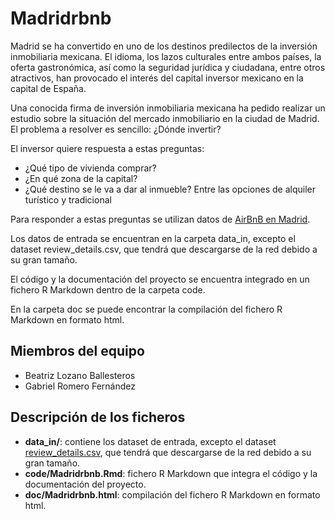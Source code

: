 # Madridrbnb

Madrid se ha convertido en uno de los destinos predilectos de la inversión inmobiliaria mexicana. El idioma, los lazos culturales entre ambos países, la oferta gastronómica, así como la seguridad jurídica y ciudadana, entre otros atractivos, han provocado el interés del capital inversor mexicano en la capital de España.

Una conocida firma de inversión inmobiliaria mexicana ha pedido realizar un estudio sobre la situación del mercado inmobiliario en la ciudad de Madrid. El problema a resolver es sencillo: ¿Dónde invertir? 

El inversor quiere respuesta a estas preguntas:

  - ¿Qué tipo de vivienda comprar?
  - ¿En qué zona de la capital?
  - ¿Qué destino se le va a dar al inmueble? Entre las opciones de alquiler turístico y tradicional

Para responder a estas preguntas se utilizan datos de [AirBnB en Madrid](https://www.kaggle.com/rusiano/madrid-airbnb-data).

Los datos de entrada se encuentran en la carpeta data_in, excepto el dataset review_details.csv, que tendrá que descargarse de la red debido a su gran tamaño.

El código y la documentación del proyecto se encuentra integrado en un fichero R Markdown dentro de la carpeta code.

En la carpeta doc se puede encontrar la compilación del fichero R Markdown en formato html.

## Miembros del equipo

- Beatriz Lozano Ballesteros
- Gabriel Romero Fernández

## Descripción de los ficheros

- **data_in/**: contiene los dataset de entrada, excepto el dataset [review_details.csv](https://www.kaggle.com/rusiano/madrid-airbnb-data?select=reviews_detailed.csv), que tendrá que descargarse de la red debido a su gran tamaño.
- **code/Madridrbnb.Rmd**: fichero R Markdown que integra el código y la documentación del proyecto. 
- **doc/Madridrbnb.html**: compilación del fichero R Markdown en formato html.
